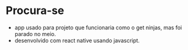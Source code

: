 # Procura-se

- app usado para projeto que funcionaria como o get ninjas, mas foi parado no meio.
- desenvolvido com react native usando javascript.
